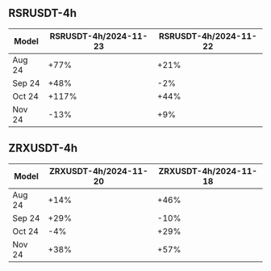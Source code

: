 ## RSRUSDT-4h

| Model                       | RSRUSDT-4h/2024-11-23 | RSRUSDT-4h/2024-11-22 | 
|-----------------------------|-----------------------|-----------------------|
| Aug 24                      | +77%                  | +21%                  |
| Sep 24                      | +48%                  | -2%                   |
| Oct 24                      | +117%                 | +44%                  |
| Nov 24                      | -13%                  | +9%                   |

## ZRXUSDT-4h

| Model                       | ZRXUSDT-4h/2024-11-20 | ZRXUSDT-4h/2024-11-18 | 
|-----------------------------|-----------------------|-----------------------|
| Aug 24                      | +14%                  | +46%                  |
| Sep 24                      | +29%                  | -10%                  |
| Oct 24                      | -4%                   | +29%                  |
| Nov 24                      | +38%                  | +57%                  |


